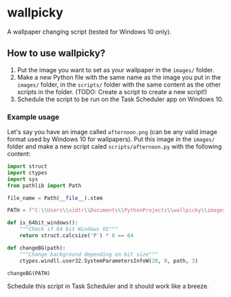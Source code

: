 # wallpicky

A wallpaper changing script (tested for Windows 10 only).

## How to use wallpicky?

1. Put the image you want to set as your wallpaper in the `images/` folder.
2. Make a new Python file with the same name as the image you put in the `images/` folder, in the `scripts/` folder with the same content as the other scripts in the folder.
   (TODO: Create a script to create a new script!)
3. Schedule the script to be run on the Task Scheduler app on Windows 10.

### Example usage

Let's say you have an image called `afternoon.png` (can be any valid image format used by Windows 10 for wallpapers). Put this image in the `images/` folder and make a new script caled `scripts/afternoon.py` with the following content:

```py
import struct
import ctypes
import sys
from pathlib import Path

file_name = Path(__file__).stem

PATH = f"C:\\Users\\sidtr\\Documents\\PythonProjects\\wallpicky\\images\\{file_name}.png"

def is_64bit_windows():
    """Check if 64 bit Windows OS"""
    return struct.calcsize('P') * 8 == 64

def changeBG(path):
    """Change background depending on bit size"""
    ctypes.windll.user32.SystemParametersInfoW(20, 0, path, 3)

changeBG(PATH)
```

Schedule this script in Task Scheduler and it should work like a breeze.
